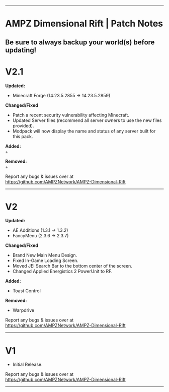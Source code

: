 ------------------------------------------------------------------------------------------------------------------------------------------------------------- 
# AMPZ Dimensional Rift | Patch Notes
<h2>Be sure to always backup your world(s) before updating!</h2>

<h1>V2.1</h1>

**Updated:**
+ Minecraft Forge (14.23.5.2855 → 14.23.5.2859)


**Changed/Fixed**
+ Patch a recent security vulnerability affecting Minecraft.
+ Updated Server files (recommend all server owners to use the new files provided).
+ Modpack will now display the name and status of any server built for this pack.


**Added:**<br>
+ 


**Removed:**<br>
+ 

Report any bugs & issues over at<br>
https://github.com/AMPZNetwork/AMPZ-Dimensional-Rift

------------------------------------------------------------------
<h1>V2</h1>

**Updated:**
+ AE Additions (1.3.1 → 1.3.2)
+ FancyMenu (2.3.6 → 2.3.7)

**Changed/Fixed**
+ Brand New Main Menu Design.
+ Fixed In-Game Loading Screen.
+ Moved JEI Search Bar to the bottom center of the screen.
+ Changed Applied Energistics 2 PowerUnit to RF.

**Added:**
+ Toast Control

**Removed:**
+ Warpdrive

Report any bugs & issues over at<br>
https://github.com/AMPZNetwork/AMPZ-Dimensional-Rift

------------------------------------------------------------------

<h1>V1</h1>

+ Initial Release.

Report any bugs & issues over at<br>
https://github.com/AMPZNetwork/AMPZ-Dimensional-Rift

------------------------------------------------------------------
